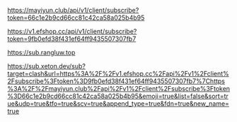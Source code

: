 https://mayiyun.club/api/v1/client/subscribe?token=66c1e2b9cd66cc81c42ca58a025b4b95

https://v1.efshop.cc/api/v1/client/subscribe?token=9fb0efd38f431ef64ff9435507307fb7

https://sub.rangluw.top

https://sub.xeton.dev/sub?target=clash&url=https%3A%2F%2Fv1.efshop.cc%2Fapi%2Fv1%2Fclient%2Fsubscribe%3Ftoken%3D9fb0efd38f431ef64ff9435507307fb7%7Chttps%3A%2F%2Fmayiyun.club%2Fapi%2Fv1%2Fclient%2Fsubscribe%3Ftoken%3D66c1e2b9cd66cc81c42ca58a025b4b95&emoji=true&list=false&sort=true&udp=true&tfo=true&scv=true&append_type=true&fdn=true&new_name=true
